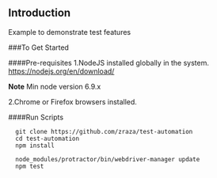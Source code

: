 ## Introduction

Example to demonstrate test features 


###To Get Started

####Pre-requisites
1.NodeJS installed globally in the system.
https://nodejs.org/en/download/

**Note** Min node version 6.9.x

2.Chrome or Firefox browsers installed.

####Run Scripts

```
  git clone https://github.com/zraza/test-automation
  cd test-automation
  npm install 

  node_modules/protractor/bin/webdriver-manager update
  npm test

```